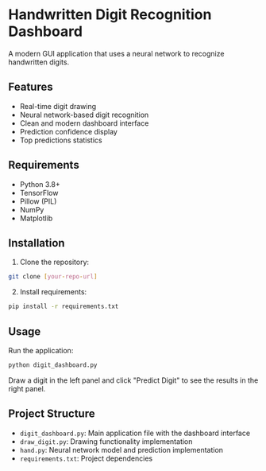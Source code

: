 # Handwritten Digit Recognition Dashboard

A modern GUI application that uses a neural network to recognize handwritten digits.

## Features

- Real-time digit drawing
- Neural network-based digit recognition
- Clean and modern dashboard interface
- Prediction confidence display
- Top predictions statistics

## Requirements

- Python 3.8+
- TensorFlow
- Pillow (PIL)
- NumPy
- Matplotlib

## Installation

1. Clone the repository:
```bash
git clone [your-repo-url]
```

2. Install requirements:
```bash
pip install -r requirements.txt
```

## Usage

Run the application:
```bash
python digit_dashboard.py
```

Draw a digit in the left panel and click "Predict Digit" to see the results in the right panel.

## Project Structure

- `digit_dashboard.py`: Main application file with the dashboard interface
- `draw_digit.py`: Drawing functionality implementation
- `hand.py`: Neural network model and prediction implementation
- `requirements.txt`: Project dependencies
